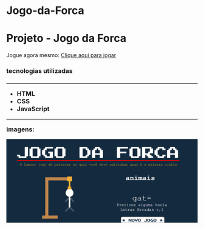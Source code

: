 # Jogo-da-Forca

<h1> Projeto - Jogo da Forca </h1>

Jogue agora mesmo: <a href="https://luanferreira93.github.io/Jogo-da-Forca/"> Clique aqui para jogar</a>

<h3> tecnologias utilizadas <h3>
<hr>
<ul>
<li>HTML</li>
<li>CSS</li>
<li>JavaScript</li>
</ul>
<hr>
imagens:
<p align="center">
  <img src="./git-img/img-1.png" width="800">
</p>
  
